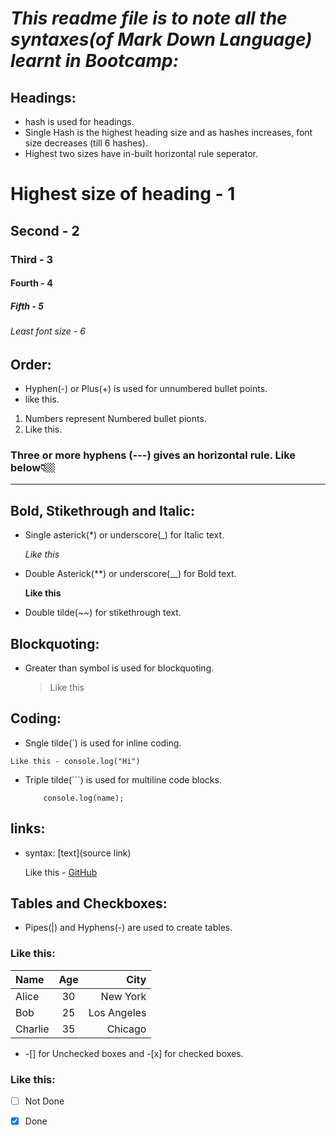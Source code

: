# __*This readme file is to note all the syntaxes(of Mark Down Language) learnt in Bootcamp:*__

## Headings:
- hash is used for headings.
- Single Hash is the highest heading size and as hashes increases, font size decreases (till 6 hashes).
- Highest two sizes have in-built horizontal rule seperator.
# Highest size of heading - 1
## Second - 2
### Third - 3
#### Fourth - 4
##### Fifth - 5
###### Least font size - 6

## Order:

- Hyphen(-) or Plus(+) is used for unnumbered bullet points.
- like this.

1. Numbers represent Numbered bullet pionts.
2. Like this.

### Three or more hyphens (---) gives an horizontal rule. Like below👇🏼
---

## Bold, Stikethrough and Italic:

- Single asterick(*) or underscore(_) for Italic text.

  *Like this*
- Double Asterick(**) or underscore(__) for Bold text.

  **Like this**
- Double tilde(~~) for stikethrough text.

## Blockquoting:

- Greater than symbol is used for blockquoting.

  > Like this

## Coding:

- Sngle tilde(`) is used for inline coding.

 ` Like this - console.log("Hi") `

- Triple tilde(```) is used for multiline code blocks.
  
  ``` let name = "VedaVyas";
      console.log(name);
  ```

## links:

- syntax: [text](source link)

  Like this - [GitHub](https://github.com)

## Tables and Checkboxes:

- Pipes(|) and Hyphens(-) are used to create tables.

### Like this:

| Name    | Age | City        |
|:------- |:---:| -----------:|
| Alice   | 30  | New York    |
| Bob     | 25  | Los Angeles |
| Charlie | 35  | Chicago     |

- -[] for Unchecked boxes and -[x] for checked boxes.

### Like this:

  - [ ] Not Done
  
  - [x] Done
